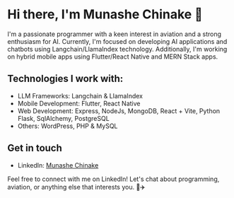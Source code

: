 # Hi there, I'm Munashe Chinake 👋

I'm a passionate programmer with a keen interest in aviation and a strong enthusiasm for AI. Currently, I'm focused on developing AI applications and chatbots using Langchain/LlamaIndex technology. Additionally, I'm working on hybrid mobile apps using Flutter/React Native and MERN Stack apps.

## Technologies I work with:
- LLM Frameworks: Langchain & LlamaIndex
- Mobile Development: Flutter, React Native
- Web Development: Express, NodeJs, MongoDB, React + Vite, Python Flask, SqlAlchemy, PostgreSQL
- Others: WordPress, PHP & MySQL

## Get in touch
- LinkedIn: [Munashe Chinake](https://www.linkedin.com/in/munashe-chinake/)

Feel free to connect with me on LinkedIn! Let's chat about programming, aviation, or anything else that interests you. 🚀✈️


<!---
TheArtifulProgrammer/TheArtifulProgrammer is a ✨ special ✨ repository because its `README.md` (this file) appears on your GitHub profile.
You can click the Preview link to take a look at your changes.
--->
